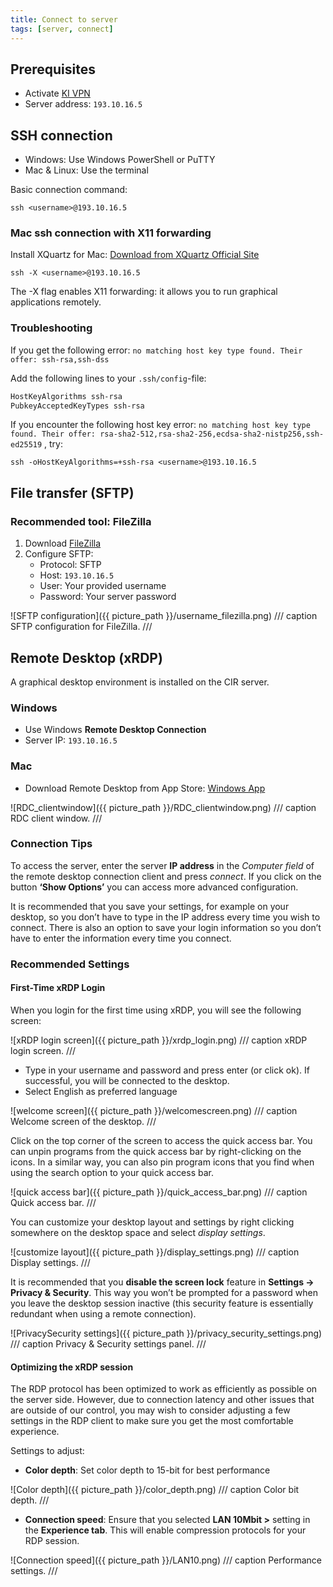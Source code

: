 ```yaml
---
title: Connect to server
tags: [server, connect]
---
```


## Prerequisites

- Activate [KI VPN](https://staff.ki.se/tools-and-support/it-and-telephony/tools-for-working-off-campus/vpn-service-ki-vpn)
- Server address: `193.10.16.5`

## SSH connection

- Windows: Use Windows PowerShell or PuTTY
- Mac & Linux: Use the terminal

Basic connection command:
  ```
  ssh <username>@193.10.16.5
  ```

### Mac ssh connection with X11 forwarding

Install XQuartz for Mac: [Download from XQuartz Official Site](https://www.xquartz.org/)

  ```
  ssh -X <username>@193.10.16.5
  ```

The -X flag enables X11 forwarding: it allows you to run graphical applications remotely.

### Troubleshooting
If you get the following error:
`no matching host key type found. Their offer: ssh-rsa,ssh-dss`

Add the following lines to your `.ssh/config`-file:

```bash
HostKeyAlgorithms ssh-rsa
PubkeyAcceptedKeyTypes ssh-rsa
```

If you encounter the following host key error: 
`no matching host key type found. Their offer: rsa-sha2-512,rsa-sha2-256,ecdsa-sha2-nistp256,ssh-ed25519` , try:
  ```
  ssh -oHostKeyAlgorithms=+ssh-rsa <username>@193.10.16.5
  ```

## File transfer (SFTP)

### Recommended tool: FileZilla
1. Download [FileZilla](https://filezilla-project.org/)
2. Configure SFTP:
    * Protocol: SFTP
    * Host: `193.10.16.5`
    * User: Your provided username
    * Password: Your server password

![SFTP configuration]({{ picture_path }}/username_filezilla.png)
/// caption
SFTP configuration for FileZilla.
///

## Remote Desktop (xRDP)
A graphical desktop environment is installed on the CIR server. 
### Windows
- Use Windows **Remote Desktop Connection**
- Server IP: `193.10.16.5`

### Mac
- Download Remote Desktop from App Store: [Windows App](https://apps.apple.com/us/app/windows-app/id1295203466?mt=12)

![RDC_clientwindow]({{ picture_path }}/RDC_clientwindow.png)
/// caption
RDC client window.
///


### Connection Tips
To access the server, enter the server **IP address** in the *Computer field* of the remote desktop connection client and press *connect*. 
If you click on the button **‘Show Options’** you can access more advanced configuration. 

It is recommended that you save your settings, for example on your desktop, so you don’t have to type in the IP address every time you wish to connect. 
There is also an option to save your login information so you don’t have to enter the information every time you connect.

### Recommended Settings

#### First-Time xRDP Login

When you login for the first time using xRDP, you will see the following screen:

![xRDP login screen]({{ picture_path }}/xrdp_login.png)
/// caption
xRDP login screen.
///
- Type in your username and password and press enter (or click ok). If successful, you will be connected to the desktop.
- Select English as preferred language

![welcome screen]({{ picture_path }}/welcomescreen.png)
/// caption
Welcome screen of the desktop. 
///

Click on the top corner of the screen to access the quick access bar. You can unpin programs from the quick access bar by right-clicking on the icons. 
In a similar way, you can also pin program icons that you find when using the search option to your quick access bar.

![quick access bar]({{ picture_path }}/quick_access_bar.png)
/// caption
Quick access bar.
///

You can customize your desktop layout and settings by right clicking somewhere on the desktop space and select *display settings*.

![customize layout]({{ picture_path }}/display_settings.png)
/// caption
Display settings.
///

It is recommended that you **disable the screen lock** feature in **Settings -> Privacy & Security**. 
This way you won’t be prompted for a password when you leave the desktop session inactive (this security feature is essentially redundant when using a remote connection).

![PrivacySecurity settings]({{ picture_path }}/privacy_security_settings.png)
/// caption
Privacy & Security settings panel.
///

#### Optimizing the xRDP session

The RDP protocol has been optimized to work as efficiently as possible on the server side. 
However, due to connection latency and other issues that are outside of our control, you may wish to consider adjusting 
a few settings in the RDP client to make sure you get the most comfortable experience.

Settings to adjust:
- **Color depth**: Set color depth to 15-bit for best performance

![Color depth]({{ picture_path }}/color_depth.png)
/// caption
Color bit depth.
///

- **Connection speed**: Ensure that you selected **LAN 10Mbit >** setting in the **Experience tab**. This will enable compression protocols for your RDP session.

![Connection speed]({{ picture_path }}/LAN10.png)
/// caption
Performance settings.
///